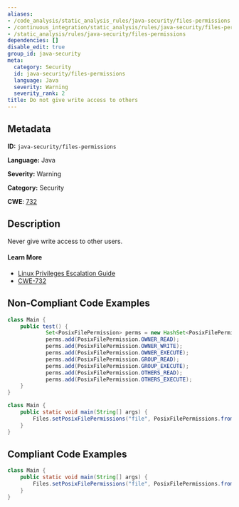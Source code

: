 ```yaml
---
aliases:
- /code_analysis/static_analysis_rules/java-security/files-permissions
- /continuous_integration/static_analysis/rules/java-security/files-permissions
- /static_analysis/rules/java-security/files-permissions
dependencies: []
disable_edit: true
group_id: java-security
meta:
  category: Security
  id: java-security/files-permissions
  language: Java
  severity: Warning
  severity_rank: 2
title: Do not give write access to others
---
```

<!--  SOURCED FROM https://github.com/DataDog/datadog-static-analyzer-rule-docs -->


## Metadata
**ID:** `java-security/files-permissions`

**Language:** Java

**Severity:** Warning

**Category:** Security

**CWE**: [732](https://cwe.mitre.org/data/definitions/732.html)

## Description
Never give write access to other users.

#### Learn More

 - [Linux Privileges Escalation Guide](https://payatu.com/blog/a-guide-to-linux-privilege-escalation/)
 - [CWE-732](https://cwe.mitre.org/data/definitions/732.html)

## Non-Compliant Code Examples
```java
class Main {
    public test() {
            Set<PosixFilePermission> perms = new HashSet<PosixFilePermission>();
            perms.add(PosixFilePermission.OWNER_READ);
            perms.add(PosixFilePermission.OWNER_WRITE);
            perms.add(PosixFilePermission.OWNER_EXECUTE);
            perms.add(PosixFilePermission.GROUP_READ);
            perms.add(PosixFilePermission.GROUP_EXECUTE);
            perms.add(PosixFilePermission.OTHERS_READ);
            perms.add(PosixFilePermission.OTHERS_EXECUTE);
    }
}
```

```java
class Main {
    public static void main(String[] args) {
        Files.setPosixFilePermissions("file", PosixFilePermissions.fromString("rw-rw-rw-"));
    }
}
```

## Compliant Code Examples
```java
class Main {
    public static void main(String[] args) {
        Files.setPosixFilePermissions("file", PosixFilePermissions.fromString("rw-rw-r--"));
    }
}
```
